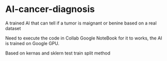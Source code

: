 # AI-cancer-diagnosis

A trained AI that can tell if a tumor is maignant or benine based on a real dataset

Need to execute the code in Collab Google NoteBook for it to works, the AI is trained on Google GPU.

Based on kernas and sklern test train split method